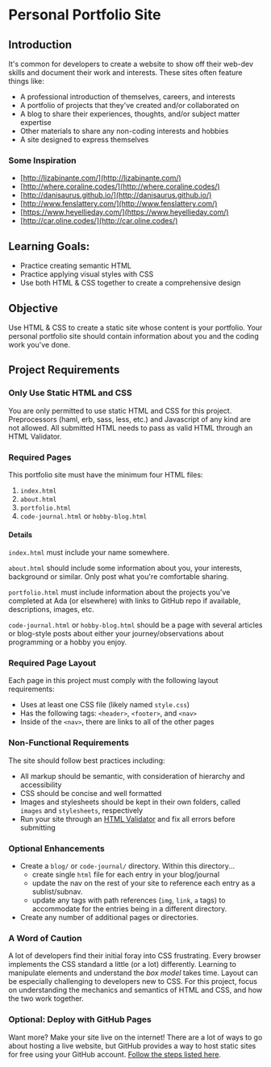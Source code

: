 # Personal Portfolio Site

## Introduction

It's common for developers to create a website to show off their web-dev skills and document their work and interests. These sites often feature things like:

- A professional introduction of themselves, careers, and interests
- A portfolio of projects that they've created and/or collaborated on
- A blog to share their experiences, thoughts, and/or subject matter expertise
- Other materials to share any non-coding interests and hobbies
- A site designed to express themselves

### Some Inspiration
- [http://lizabinante.com/](http://lizabinante.com/)
- [http://where.coraline.codes/](http://where.coraline.codes/)
- [http://danisaurus.github.io/](http://danisaurus.github.io/)
- [http://www.fenslattery.com/](http://www.fenslattery.com/)
- [https://www.heyellieday.com/](https://www.heyellieday.com/)
- [http://car.oline.codes/](http://car.oline.codes/)

## Learning Goals:
- Practice creating semantic HTML
- Practice applying visual styles with CSS
- Use both HTML & CSS together to create a comprehensive design

## Objective

Use HTML & CSS to create a static site whose content is your portfolio. Your personal portfolio site should contain information about you and the coding work you've done.

## Project Requirements

### Only Use Static HTML and CSS

You are only permitted to use static HTML and CSS for this project. Preprocessors (haml, erb, sass, less, etc.) and Javascript of any kind are not allowed. All submitted HTML needs to pass as valid HTML through an HTML Validator.

### Required Pages

This portfolio site must have the minimum four HTML files:

1. `index.html`
2. `about.html`
3. `portfolio.html`
4. `code-journal.html` or `hobby-blog.html`

#### Details

`index.html` must include your name somewhere.

`about.html` should include some information about you, your interests, background or similar. Only post what you're comfortable sharing.

`portfolio.html` must include information about the projects you've completed at Ada (or elsewhere) with links to GitHub repo if available, descriptions, images, etc.

`code-journal.html` or `hobby-blog.html` should be a page with several articles or blog-style posts about either your journey/observations about programming or a hobby you enjoy.

### Required Page Layout

Each page in this project must comply with the following layout requirements:

- Uses at least one CSS file (likely named `style.css`)
- Has the following tags: `<header>`, `<footer>`, and `<nav>`
- Inside of the `<nav>`, there are links to all of the other pages

### Non-Functional Requirements

The site should follow best practices including:
  - All markup should be semantic, with consideration of hierarchy and accessibility
  - CSS should be concise and well formatted
  - Images and stylesheets should be kept in their own folders, called `images` and `stylesheets`, respectively
  - Run your site through an [HTML Validator](https://validator.w3.org/#validate_by_upload) and fix all errors before submitting

### Optional Enhancements
- Create a `blog/` or `code-journal/` directory. Within this directory...
  - create single `html` file for each entry in your blog/journal
  - update the nav on the rest of your site to reference each entry as a sublist/subnav.
  - update any tags with path references (`img`, `link`, `a` tags) to accommodate for the entries being in a different directory.
- Create any number of additional pages or directories.

### A Word of Caution
A lot of developers find their initial foray into CSS frustrating. Every browser implements the CSS standard a little (or a lot) differently. Learning to manipulate elements and understand the _box model_ takes time. Layout can be especially challenging to developers new to CSS. For this project, focus on understanding the mechanics and semantics of HTML and CSS, and how the two work together.

### Optional: Deploy with GitHub Pages
Want more? Make your site live on the internet! There are a lot of ways to go about hosting a live website, but GitHub provides a way to host static sites for free using your GitHub account. [Follow the steps listed here](https://pages.github.com/).
